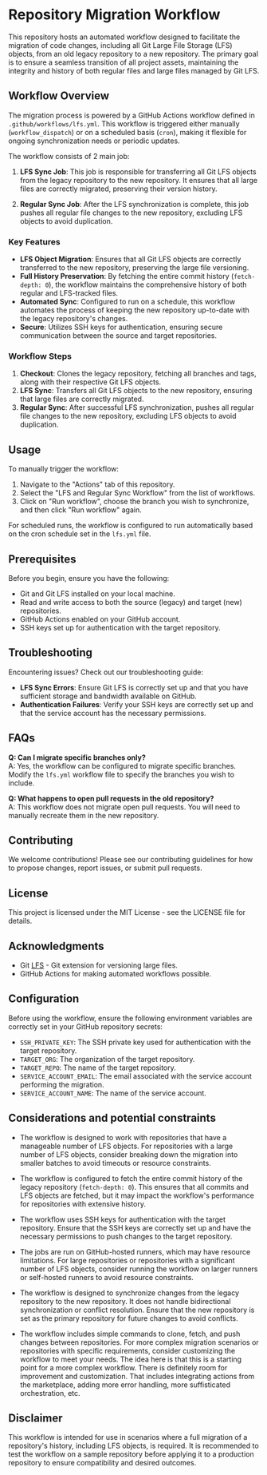 # Repository Migration Workflow

This repository hosts an automated workflow designed to facilitate the migration of code changes, including all Git Large File Storage (LFS) objects, from an old legacy repository to a new repository. The primary goal is to ensure a seamless transition of all project assets, maintaining the integrity and history of both regular files and large files managed by Git LFS.

## Workflow Overview

The migration process is powered by a GitHub Actions workflow defined in `.github/workflows/lfs.yml`. This workflow is triggered either manually (`workflow_dispatch`) or on a scheduled basis (`cron`), making it flexible for ongoing synchronization needs or periodic updates.

The workflow consists of 2 main job:

1. **LFS Sync Job**: This job is responsible for transferring all Git LFS objects from the legacy repository to the new repository. It ensures that all large files are correctly migrated, preserving their version history.

2. **Regular Sync Job**: After the LFS synchronization is complete, this job pushes all regular file changes to the new repository, excluding LFS objects to avoid duplication.

### Key Features

- **LFS Object Migration**: Ensures that all Git LFS objects are correctly transferred to the new repository, preserving the large file versioning.
- **Full History Preservation**: By fetching the entire commit history (`fetch-depth: 0`), the workflow maintains the comprehensive history of both regular and LFS-tracked files.
- **Automated Sync**: Configured to run on a schedule, this workflow automates the process of keeping the new repository up-to-date with the legacy repository's changes.
- **Secure**: Utilizes SSH keys for authentication, ensuring secure communication between the source and target repositories.

### Workflow Steps

1. **Checkout**: Clones the legacy repository, fetching all branches and tags, along with their respective Git LFS objects.
2. **LFS Sync**: Transfers all Git LFS objects to the new repository, ensuring that large files are correctly migrated.
3. **Regular Sync**: After successful LFS synchronization, pushes all regular file changes to the new repository, excluding LFS objects to avoid duplication.

## Usage

To manually trigger the workflow:

1. Navigate to the "Actions" tab of this repository.
2. Select the "LFS and Regular Sync Workflow" from the list of workflows.
3. Click on "Run workflow", choose the branch you wish to synchronize, and then click "Run workflow" again.

For scheduled runs, the workflow is configured to run automatically based on the cron schedule set in the `lfs.yml` file.

## Prerequisites

Before you begin, ensure you have the following:
- Git and Git LFS installed on your local machine.
- Read and write access to both the source (legacy) and target (new) repositories.
- GitHub Actions enabled on your GitHub account.
- SSH keys set up for authentication with the target repository.

## Troubleshooting

Encountering issues? Check out our troubleshooting guide:
- **LFS Sync Errors**: Ensure Git LFS is correctly set up and that you have sufficient storage and bandwidth available on GitHub.
- **Authentication Failures**: Verify your SSH keys are correctly set up and that the service account has the necessary permissions.

## FAQs

**Q: Can I migrate specific branches only?**  
A: Yes, the workflow can be configured to migrate specific branches. Modify the `lfs.yml` workflow file to specify the branches you wish to include.

**Q: What happens to open pull requests in the old repository?**  
A: This workflow does not migrate open pull requests. You will need to manually recreate them in the new repository.

## Contributing

We welcome contributions! Please see our contributing guidelines for how to propose changes, report issues, or submit pull requests.

## License

This project is licensed under the MIT License - see the LICENSE file for details.

## Acknowledgments

- Git [LFS](https://git-lfs.github.com/) - Git extension for versioning large files.
- GitHub Actions for making automated workflows possible.


## Configuration

Before using the workflow, ensure the following environment variables are correctly set in your GitHub repository secrets:

- `SSH_PRIVATE_KEY`: The SSH private key used for authentication with the target repository.
- `TARGET_ORG`: The organization of the target repository.
- `TARGET_REPO`: The name of the target repository.
- `SERVICE_ACCOUNT_EMAIL`: The email associated with the service account performing the migration.
- `SERVICE_ACCOUNT_NAME`: The name of the service account.

## Considerations and potential constraints

- The workflow is designed to work with repositories that have a manageable number of LFS objects. For repositories with a large number of LFS objects, consider breaking down the migration into smaller batches to avoid timeouts or resource constraints.

- The workflow is configured to fetch the entire commit history of the legacy repository (`fetch-depth: 0`). This ensures that all commits and LFS objects are fetched, but it may impact the workflow's performance for repositories with extensive history.

- The workflow uses SSH keys for authentication with the target repository. Ensure that the SSH keys are correctly set up and have the necessary permissions to push changes to the target repository.

- The jobs are run on GitHub-hosted runners, which may have resource limitations. For large repositories or repositories with a significant number of LFS objects, consider running the workflow on larger runners or self-hosted runners to avoid resource constraints.

- The workflow is designed to synchronize changes from the legacy repository to the new repository. It does not handle bidirectional synchronization or conflict resolution. Ensure that the new repository is set as the primary repository for future changes to avoid conflicts.

- The workflow includes simple commands to clone, fetch, and push changes between repositories. For more complex migration scenarios or repositories with specific requirements, consider customizing the workflow to meet your needs. The idea here is that this is a starting point for a more complex workflow. There is definitely room for improvement and customization. That includes integrating actions from the marketplace, adding more error handling, more suffisticated orchestration, etc.

## Disclaimer

This workflow is intended for use in scenarios where a full migration of a repository's history, including LFS objects, is required. It is recommended to test the workflow on a sample repository before applying it to a production repository to ensure compatibility and desired outcomes.
